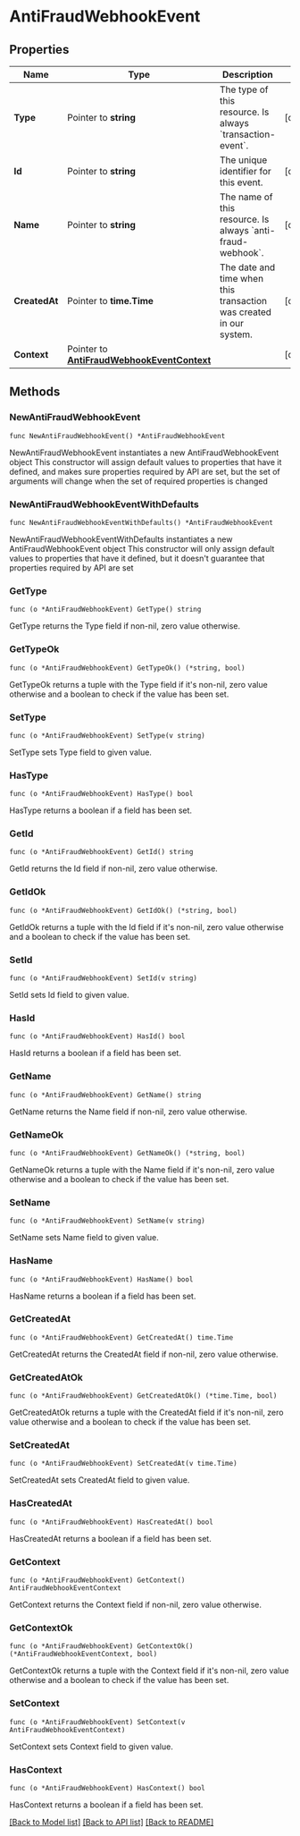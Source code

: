 # AntiFraudWebhookEvent

## Properties

Name | Type | Description | Notes
------------ | ------------- | ------------- | -------------
**Type** | Pointer to **string** | The type of this resource. Is always &#x60;transaction-event&#x60;. | [optional] 
**Id** | Pointer to **string** | The unique identifier for this event. | [optional] 
**Name** | Pointer to **string** | The name of this resource. Is always &#x60;anti-fraud-webhook&#x60;. | [optional] 
**CreatedAt** | Pointer to **time.Time** | The date and time when this transaction was created in our system. | [optional] 
**Context** | Pointer to [**AntiFraudWebhookEventContext**](AntiFraudWebhookEventContext.md) |  | [optional] 

## Methods

### NewAntiFraudWebhookEvent

`func NewAntiFraudWebhookEvent() *AntiFraudWebhookEvent`

NewAntiFraudWebhookEvent instantiates a new AntiFraudWebhookEvent object
This constructor will assign default values to properties that have it defined,
and makes sure properties required by API are set, but the set of arguments
will change when the set of required properties is changed

### NewAntiFraudWebhookEventWithDefaults

`func NewAntiFraudWebhookEventWithDefaults() *AntiFraudWebhookEvent`

NewAntiFraudWebhookEventWithDefaults instantiates a new AntiFraudWebhookEvent object
This constructor will only assign default values to properties that have it defined,
but it doesn't guarantee that properties required by API are set

### GetType

`func (o *AntiFraudWebhookEvent) GetType() string`

GetType returns the Type field if non-nil, zero value otherwise.

### GetTypeOk

`func (o *AntiFraudWebhookEvent) GetTypeOk() (*string, bool)`

GetTypeOk returns a tuple with the Type field if it's non-nil, zero value otherwise
and a boolean to check if the value has been set.

### SetType

`func (o *AntiFraudWebhookEvent) SetType(v string)`

SetType sets Type field to given value.

### HasType

`func (o *AntiFraudWebhookEvent) HasType() bool`

HasType returns a boolean if a field has been set.

### GetId

`func (o *AntiFraudWebhookEvent) GetId() string`

GetId returns the Id field if non-nil, zero value otherwise.

### GetIdOk

`func (o *AntiFraudWebhookEvent) GetIdOk() (*string, bool)`

GetIdOk returns a tuple with the Id field if it's non-nil, zero value otherwise
and a boolean to check if the value has been set.

### SetId

`func (o *AntiFraudWebhookEvent) SetId(v string)`

SetId sets Id field to given value.

### HasId

`func (o *AntiFraudWebhookEvent) HasId() bool`

HasId returns a boolean if a field has been set.

### GetName

`func (o *AntiFraudWebhookEvent) GetName() string`

GetName returns the Name field if non-nil, zero value otherwise.

### GetNameOk

`func (o *AntiFraudWebhookEvent) GetNameOk() (*string, bool)`

GetNameOk returns a tuple with the Name field if it's non-nil, zero value otherwise
and a boolean to check if the value has been set.

### SetName

`func (o *AntiFraudWebhookEvent) SetName(v string)`

SetName sets Name field to given value.

### HasName

`func (o *AntiFraudWebhookEvent) HasName() bool`

HasName returns a boolean if a field has been set.

### GetCreatedAt

`func (o *AntiFraudWebhookEvent) GetCreatedAt() time.Time`

GetCreatedAt returns the CreatedAt field if non-nil, zero value otherwise.

### GetCreatedAtOk

`func (o *AntiFraudWebhookEvent) GetCreatedAtOk() (*time.Time, bool)`

GetCreatedAtOk returns a tuple with the CreatedAt field if it's non-nil, zero value otherwise
and a boolean to check if the value has been set.

### SetCreatedAt

`func (o *AntiFraudWebhookEvent) SetCreatedAt(v time.Time)`

SetCreatedAt sets CreatedAt field to given value.

### HasCreatedAt

`func (o *AntiFraudWebhookEvent) HasCreatedAt() bool`

HasCreatedAt returns a boolean if a field has been set.

### GetContext

`func (o *AntiFraudWebhookEvent) GetContext() AntiFraudWebhookEventContext`

GetContext returns the Context field if non-nil, zero value otherwise.

### GetContextOk

`func (o *AntiFraudWebhookEvent) GetContextOk() (*AntiFraudWebhookEventContext, bool)`

GetContextOk returns a tuple with the Context field if it's non-nil, zero value otherwise
and a boolean to check if the value has been set.

### SetContext

`func (o *AntiFraudWebhookEvent) SetContext(v AntiFraudWebhookEventContext)`

SetContext sets Context field to given value.

### HasContext

`func (o *AntiFraudWebhookEvent) HasContext() bool`

HasContext returns a boolean if a field has been set.


[[Back to Model list]](../README.md#documentation-for-models) [[Back to API list]](../README.md#documentation-for-api-endpoints) [[Back to README]](../README.md)


